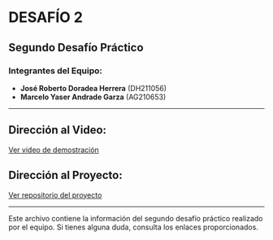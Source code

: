 # **DESAFÍO 2**

## **Segundo Desafío Práctico**

### **Integrantes del Equipo:**

- **José Roberto Doradea Herrera** (DH211056)
- **Marcelo Yaser Andrade Garza** (AG210653)

---

## **Dirección al Video:**
[Ver video de demostración](https://link-al-video.com)

## **Dirección al Proyecto:**
[Ver repositorio del proyecto](https://github.com/usuario/repositorio)

---

Este archivo contiene la información del segundo desafío práctico realizado por el equipo. Si tienes alguna duda, consulta los enlaces proporcionados.

